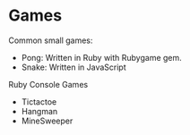 Games
=====

Common small games:
- Pong: Written in Ruby with Rubygame gem.
- Snake: Written in JavaScript

Ruby Console Games
- Tictactoe
- Hangman
- MineSweeper

